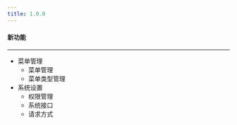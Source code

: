 ```yaml
---
title: 1.0.0
---
```


#### 新功能
     
---

- 菜单管理
    - 菜单管理
    - 菜单类型管理
- 系统设置
    - 权限管理
    - 系统接口
    - 请求方式